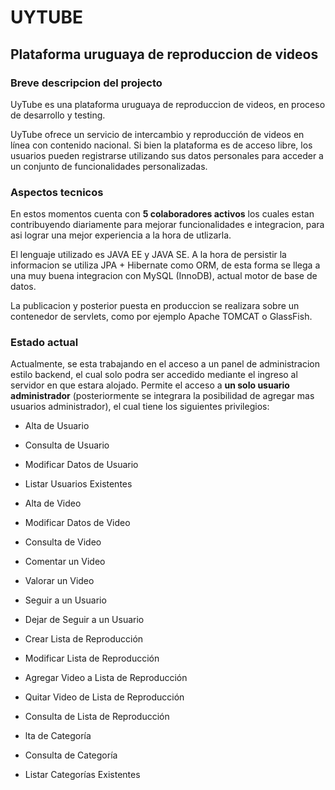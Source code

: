 # **UYTUBE**

## **Plataforma uruguaya de reproduccion de videos**

### **Breve descripcion del projecto**
UyTube es una plataforma uruguaya de reproduccion de videos, en proceso de desarrollo y testing.

UyTube ofrece un servicio de intercambio y reproducción de videos en línea
con contenido nacional. Si bien la plataforma es de acceso libre, los usuarios pueden
registrarse utilizando sus datos personales para acceder a un conjunto de funcionalidades
personalizadas.


### **Aspectos tecnicos**
En estos momentos cuenta con **5 colaboradores activos** los cuales estan contribuyendo diariamente para mejorar funcionalidades e integracion, para asi lograr una mejor experiencia a la hora de utlizarla.

El lenguaje utilizado es JAVA EE y JAVA SE. A la hora de persistir la informacion se utiliza JPA + Hibernate como ORM, de esta forma se llega a una muy buena integracion con MySQL (InnoDB), actual motor de base de datos. 

La publicacion y posterior puesta en produccion se realizara sobre un contenedor de servlets, como por ejemplo Apache TOMCAT o GlassFish.


### **Estado actual**
Actualmente, se esta trabajando en el acceso a un panel de administracion estilo backend, el cual solo podra ser accedido mediante el ingreso al servidor en que estara alojado. Permite el acceso a **un solo usuario administrador** (posteriormente se integrara la posibilidad de agregar mas usuarios administrador), el cual tiene los siguientes privilegios:

- Alta de Usuario

- Consulta de Usuario

- Modificar Datos de Usuario

- Listar Usuarios Existentes

- Alta de Video

- Modificar Datos de Video

- Consulta de Video

- Comentar un Video

- Valorar un Video

- Seguir a un Usuario

- Dejar de Seguir a un Usuario

- Crear Lista de Reproducción

- Modificar Lista de Reproducción

- Agregar Video a Lista de Reproducción

- Quitar Video de Lista de Reproducción

- Consulta de Lista de Reproducción

- lta de Categoría

- Consulta de Categoría

- Listar Categorías Existentes
